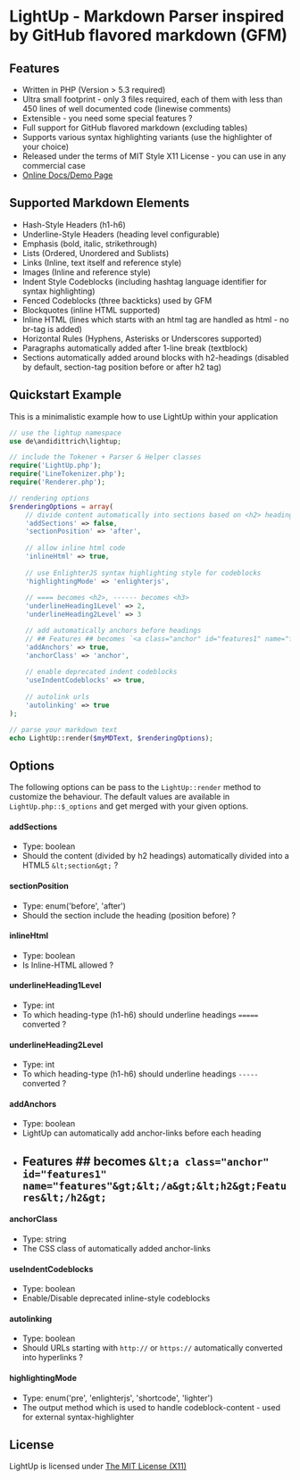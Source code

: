 LightUp - Markdown Parser inspired by GitHub flavored markdown (GFM)
====================================================================

Features
--------
* Written in PHP (Version > 5.3 required)
* Ultra small footprint - only 3 files required, each of them with less than 450 lines of well documented code (linewise comments)
* Extensible - you need some special features ?
* Full support for GitHub flavored markdown (excluding tables)
* Supports various syntax highlighting variants (use the highlighter of your choice)
* Released under the terms of MIT Style X11 License - you can use in any commercial case
* [Online Docs/Demo Page](http://andidittrich.de/go/lightup)

Supported Markdown Elements
---------------------------
* Hash-Style Headers (h1-h6)
* Underline-Style Headers (heading level configurable)
* Emphasis (bold, italic, strikethrough)
* Lists (Ordered, Unordered and Sublists)
* Links (Inline, text itself and reference style)
* Images (Inline and reference style)
* Indent Style Codeblocks (including hashtag language identifier for syntax highlighting)
* Fenced Codeblocks (three backticks) used by GFM
* Blockquotes (inline HTML supported)
* Inline HTML (lines which starts with an html tag are handled as html - no br-tag is added)
* Horizontal Rules (Hyphens, Asterisks or Underscores supported)
* Paragraphs automatically added after 1-line break (textblock)
* Sections automatically added around blocks with h2-headings (disabled by default, section-tag position before or after h2 tag)

Quickstart Example
------------------
This is a minimalistic example how to use LightUp within your application

```php
// use the lightup namespace
use de\andidittrich\lightup;

// include the Tokener + Parser & Helper classes
require('LightUp.php');
require('LineTokenizer.php');
require('Renderer.php');

// rendering options		
$renderingOptions = array(
	// divide content automatically into sections based on <h2> headings. the section tag is opened AFTER the <h2> heading
	'addSections' => false,
	'sectionPosition' => 'after',
	
	// allow inline html code
	'inlineHtml' => true,
	
	// use EnlighterJS syntax highlighting style for codeblocks
	'highlightingMode' => 'enlighterjs',
	
    // ==== becomes <h2>, ------ becomes <h3>
	'underlineHeading1Level' => 2,
	'underlineHeading2Level' => 3	

	// add automatically anchors before headings
	// ## Features ## becomes `<a class="anchor" id="features1" name="features"></a><h2>Features</h2>`
	'addAnchors' => true,
	'anchorClass' => 'anchor',
	
	// enable deprecated indent codeblocks
	'useIndentCodeblocks' => true,
	
	// autolink urls
	'autolinking' => true
);

// parse your markdown text
echo LightUp::render($myMDText, $renderingOptions);
```

Options
-------
The following options can be pass to the `LightUp::render` method to customize the behaviour. The default values are available in `LightUp.php::$_options` and get merged with your given options.

#### addSections
* Type: boolean
* Should the content (divided by h2 headings) automatically divided into a HTML5 `&lt;section&gt;` ?

#### sectionPosition
* Type: enum('before', 'after')
* Should the section include the heading (position before) ?

#### inlineHtml
* Type: boolean
* Is Inline-HTML allowed ?

#### underlineHeading1Level
* Type: int
* To which heading-type (h1-h6) should underline headings `=====` converted ?

#### underlineHeading2Level
* Type: int
* To which heading-type (h1-h6) should underline headings `-----` converted ?

#### addAnchors
* Type: boolean
* LightUp can automatically add anchor-links before each heading
* ## Features ## becomes `&lt;a class="anchor" id="features1" name="features"&gt;&lt;/a&gt;&lt;h2&gt;Features&lt;/h2&gt;`

#### anchorClass
* Type: string
* The CSS class of automatically added anchor-links

#### useIndentCodeblocks
* Type: boolean
* Enable/Disable deprecated inline-style codeblocks

#### autolinking
* Type: boolean
* Should URLs starting with `http://` or `https://` automatically converted into hyperlinks ?

#### highlightingMode
* Type: enum('pre', 'enlighterjs', 'shortcode', 'lighter')
* The output method which is used to handle codeblock-content - used for external syntax-highlighter

License
-------

LightUp is licensed under [The MIT License (X11)](http://opensource.org/licenses/MIT)
